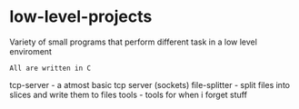 # low-level-projects
Variety of small programs that perform different task in a low level enviroment

```
All are written in C
```

tcp-server - a atmost basic tcp server (sockets)
file-splitter - split files into slices and write them to files
tools - tools for when i forget stuff

